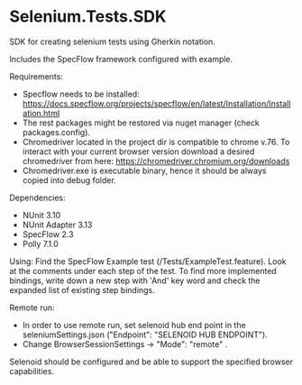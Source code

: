 # Selenium.Tests.SDK
SDK for creating selenium tests using Gherkin notation.

Includes the SpecFlow framework configured with example.


Requirements:
- Specflow needs to be installed: https://docs.specflow.org/projects/specflow/en/latest/Installation/Installation.html
- The rest packages might be restored via nuget manager (check packages.config).
- Chromedriver located in the project dir is compatible to chrome v.76. To interact with your current browser version download a desired chromedriver from here: https://chromedriver.chromium.org/downloads
- Chromedriver.exe is executable binary, hence it should be always copied into debug folder.

Dependencies:
- NUnit 3.10
- NUnit Adapter 3.13
- SpecFlow 2.3
- Polly 7.1.0

Using:
Find the SpecFlow Example test (/Tests/ExampleTest.feature).
Look at the comments under each step of the test.
To find more implemented bindings, write down a new step with 'And' key word and check the expanded list of existing step bindings.


Remote run:
- In order to use remote run, set selenoid hub end point in the seleniumSettings.json
("Endpoint": "SELENOID HUB ENDPOINT").
- Change BrowserSessionSettings -> "Mode": "remote" .

Selenoid should be configured and be able to support the specified browser capabilities.

